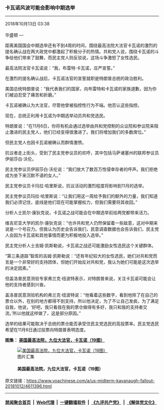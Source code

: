 ### 卡瓦诺风波可能会影响中期选举
------------------------

<div class="published">
 <span class="date" title="中国时间">
  <time datetime="2018-10-13T03:38:04+08:00">
   2018年10月13日 03:38
  </time>
 </span>
</div>
<br/>
<div class="wsw">
 <span class="dateline">
  华盛顿 —
 </span>
 <p>
  距离美国国会中期选举还有不到4周的时间，围绕最高法院大法官卡瓦诺的激烈的提名确认战在两大政党中都激起了积极分子的热情。共和党人说，围绕卡瓦诺的斗争给他们带来了鼓舞，而民主党人则反驳说，这场斗争激怒了女性选民。
 </p>
 <p>
  最高法院法官卡瓦诺说：“我，布雷特·卡瓦诺，庄严宣誓。”
 </p>
 <p>
  在激烈的提名确认战后，卡瓦诺法官的宣誓就职是特朗普总统的政治胜利。
 </p>
 <p>
  美国总统特朗普说：“我代表我们的国家，向布雷特和卡瓦诺的家族道歉，因为你们被迫忍受了痛苦和折磨。”
 </p>
 <p>
  卡瓦诺被确认为大法官，尽管他曾被指控性行为不端。他否认这些指控。
 </p>
 <p>
  现在，总统正利用卡瓦诺为中期选举动员共和党选民。
 </p>
 <p>
  特朗普说：“在11月6日，你将有机会通过选举由共和党控制的众议院和参议院来阻止激进的民主党人，他们已经变得很激进了。我们将增加我们的多数席位。”
 </p>
 <p>
  但民主党人也因卡瓦诺被确认而群情激愤。
 </p>
 <p>
  抗议者走上街头，受到了民主党参议员的欢呼，其中包括马萨诸塞州的联邦参议员伊丽莎白·沃伦。
 </p>
 <p>
  民主党参议员伊丽莎白·沃伦说：“我们放大了数百万性侵幸存者的呼声。我们拒绝成为坐下来沉默不语的女人。”
 </p>
 <p>
  民主党参议员卡玛拉·哈里斯说，抗议活动的激烈程度将影响到11月的选举。
 </p>
 <p>
  民主党参议员玛拉·哈里斯说：“让我们用这一周给予我们的额外的力量，我们知道我们必须记住，底线是他们现在可能掌握权力，但我们需要将其收回。”
 </p>
 <p>
  分析人士凯尔·康狄克说，卡瓦诺之战可能会在中期选举前给两党都带来活力。
 </p>
 <p>
  维吉尼亚大学的凯尔·康狄克说：“也许共和党人仍然保留着一些敌意，这对中期来说是一个号召力。但我认为历史会告诉我们，民意调查数据也会告诉我们，民主党人会因为卡瓦诺和其他事情而更为积极地投入选举。”
 </p>
 <p>
  民主党分析人士吉姆·凯斯勒说，卡瓦诺之战还可能激励女性选民这个关键群体。
 </p>
 <p>
  “第三条道路”智库的吉姆·凯斯勒说：“还有年纪较大的女性选民，她们对共和党而言是一个非常好的支持团体，但她们开始反对共和党，我认为她们可能是这次选举的决定因素。”
 </p>
 <p>
  但盖洛普民意测验专家弗兰克·纽波特表示，对特朗普来说，关注卡瓦诺可能会让他的支持者感到兴奋。
 </p>
 <p>
  盖洛普民意测验机构的弗兰克·纽波特说：“他看着这些数字，看到他除了在自己的票仓以外，在别的地方都得不到支持，所以他决定，为了不让自己发疯，为了满足自我，他说，‘好吧，我只看我在我的票仓做得有多好，我只和我的支持者交流。’所以他就这样做了，这是部分原因。”
 </p>
 <p>
  选举的结果可能取决于总统的票仓能否承受住民主党选民的高投票率。民主党选民希望在11月6日通过投票向特朗普表明态度。
 </p>
 <p>
  <strong>
   图集：
   <a class="wsw__a" href="https://www.voachinese.com/a/4605718.html">
    <span class="title">
     美国最高法院，九位大法官，卡瓦诺（19图）
    </span>
   </a>
  </strong>
 </p>
 <div class="wsw__embed">
  <figure class="media-gallery-embed overlay-wrap js-media-expand" data-lbox-gallery="true" data-lbox-gallery-url="/a/4605718.html">
   <a href="https://www.voachinese.com/a/4605718.html" title="美国最高法院，九位大法官，卡瓦诺（19图）">
    <div class="img-wrap">
     <div class="thumb thumb16_9">
      <img alt="美国最高法院，九位大法官，卡瓦诺（19图）" src="https://gdb.voanews.com/98ADC05C-FC79-4F14-90D0-296C694A6675_w250_r1_s.jpg"/>
     </div>
     <span class="ico ico-gallery ico--media-type ico--xl">
     </span>
     <span class="ico ico-gallery ico--media-expand ico--rounded">
     </span>
    </div>
   </a>
   <figcaption class="d-flex flex-wrap overlay-content">
    <span class="label label--media label--inverted m-l-sm">
     图片汇集
    </span>
    <h4 class="title title--media title--inverted m-l-sm">
     美国最高法院，九位大法官，卡瓦诺（19图）
    </h4>
   </figcaption>
   <div>
    <div data-lbox-gallery-item-src="https://gdb.voanews.com/98ADC05C-FC79-4F14-90D0-296C694A6675_cx0_cy10_cw0_w1024_q10_r1_s.jpg" data-lbox-gallery-item-title="旭日东升时分的美国最高法院（2017年6月25日）。法院系统是美国三权分立的政府的三个分支之一。">
    </div>
    <div data-lbox-gallery-item-src="https://gdb.voanews.com/E43C29C6-2DA2-4462-BBFB-0C660616E9CF_w1024_q10_s.jpg" data-lbox-gallery-item-title="美国最高法院(资料图片)。美国宪法第三条规定，最高法院对所有联邦法院、州法院和涉及联邦法律问题的诉讼案件具有最终上诉管辖权。">
    </div>
    <div data-lbox-gallery-item-src="https://gdb.voanews.com/75E66045-174F-413D-A49B-80BBB539B5EB_w1024_q10_s.jpg" data-lbox-gallery-item-title="2017年6月1日，美国最高法院的9位大法官。其中的肯尼迪后来退休了，最近被卡瓦诺取代。根据联邦法规，法院通常由一位首席大法官和八位大法官组成。他们由美国总统提名，需要美国参议院投票确认。法官享有终身任期，直到去世、辞职、退休或被弹劾。">
    </div>
    <div data-lbox-gallery-item-src="https://gdb.voanews.com/402D51B7-3C84-4AE0-BD3D-52F7F755FF0D_w1024_q10_s.jpg" data-lbox-gallery-item-title="美国最高法院退休大法官肯尼迪在白宫带领新任大法官布雷特&amp;middot; 卡瓦诺宣誓就任。卡瓦诺夫人阿什利&amp;middot;卡瓦诺捧着圣经，美国总统特朗普和卡瓦诺的女儿在场（2018年10月8日）。特朗普和共和党人希望对这位53岁的保守派法官的任命，能够激发共和党选民在11月的中期选举中踊跃投票。中期选举将决定对国会的政治控制权。">
    </div>
    <div data-lbox-gallery-item-src="https://gdb.voanews.com/D7F03F22-CB72-4B6D-98E2-4C33980E8B1A_w1024_q10_s.jpg" data-lbox-gallery-item-title="美国最高法院首席大法官约翰&amp;middot;罗伯茨在最高法院带领新任大法官布雷特&amp;middot;卡瓦诺宣誓就任。卡瓦诺夫人阿什利&amp;middot;卡瓦诺捧着圣经，他们的女儿在场。有分析人士说，由特朗普总统提名的卡瓦诺就职后，最高法院的保守派法官将占有5-4的优势。终身任命意味着53岁的卡瓦诺可能在最高法院任职数十年。">
    </div>
    <div data-lbox-gallery-item-src="https://gdb.voanews.com/C8996C8E-DB2B-4AA7-926E-E5F45D57AA93_w1024_q10_s.jpg" data-lbox-gallery-item-title="视频截图显示美国国会参议院2018年10月6日以50比48票确认布雷特&amp;middot;卡瓦诺出任美国最高法院大法官。参议院这次投票基本上以党划线，共和党人支持，民主党人反对。 丽莎&amp;middot;穆尔科斯基是没有投赞成票的共和党参议员，乔&amp;middot;曼钦是唯一投赞成票的民主党参议员。投票之前针对卡瓦诺的性侵指控以及对他的个人品格质疑，成为美国几个星期来的热门争议话题。结果美国共和党、保守派和特朗普总统取得胜利。">
    </div>
    <div data-lbox-gallery-item-src="https://gdb.voanews.com/7BEEBB51-02B9-4282-A39D-1EAF5BB2F46C_w1024_q10_s.jpg" data-lbox-gallery-item-title="美国最高法院新任大法官卡瓦诺在白宫宣誓就职时，（左起）大法官托马斯、金斯伯格和布雷耶在第一排就坐。">
    </div>
    <div data-lbox-gallery-item-src="https://gdb.voanews.com/1BB22233-B56A-488E-9913-B20FCD11FC6D_w1024_q10_s.jpg" data-lbox-gallery-item-title="2018年10月6日在华盛顿国会山对卡瓦诺的确认投票后，抗议者在最高法院的台阶上示威。">
    </div>
    <div data-lbox-gallery-item-src="https://gdb.voanews.com/66FFB6BD-3F6F-47CC-803F-3E6F4DE38D3B_w1024_q10_s.jpg" data-lbox-gallery-item-title="美国最高法院新任大法官卡瓦诺在白宫宣誓就任前发表讲话。美国总统特朗普和卡瓦诺的夫人和女儿在场（2018年10月8日）。">
    </div>
    <div data-lbox-gallery-item-src="https://gdb.voanews.com/16312335-DFC5-4C25-B037-12082C527DDC_w1024_q10_s.jpg" data-lbox-gallery-item-title="2018年10月1日是美国最高法院新的工作期的第一天，人们在华盛顿国会山的最高法院门前排队。">
    </div>
    <div data-lbox-gallery-item-src="https://gdb.voanews.com/EF397FAD-5BC6-425B-9962-1CE9A6F0BE38_w1024_q10_s.jpg" data-lbox-gallery-item-title="一位22年前从越南移民到美国的人2018年6月25日在最高法院面前挥舞美国国旗。">
    </div>
    <div data-lbox-gallery-item-src="https://gdb.voanews.com/9259DA9D-0E73-4511-B0BC-736C672F9422_w1024_q10_s.jpg" data-lbox-gallery-item-title="2017年6月15日，美国总统特朗普和最高法院的9位大法官合影。其中的肯尼迪后来退休了，最近被卡瓦诺取代。根据联邦法规，法院通常由一位首席大法官和八位大法官组成。他们由美国总统提名，需要美国参议院投票确认。法官享有终身任期，直到去世、辞职、退休或被弹劾。">
    </div>
    <div data-lbox-gallery-item-src="https://gdb.voanews.com/F8420F3D-5617-41BE-83E0-B4E6692B4085_w1024_q10_s.jpg" data-lbox-gallery-item-title="美国最高法院首席大法官约翰&amp;middot;罗伯茨（U.S. Chief Justice John Roberts，2017年6月1日）">
    </div>
    <div data-lbox-gallery-item-src="https://gdb.voanews.com/2BE3650B-26BD-44AF-B91A-C9D79ECF0C63_w1024_q10_s.jpg" data-lbox-gallery-item-title="美国总统特朗普提名，2017年就任的最高法院大法官尼尔&amp;middot;戈萨奇。特朗普在2016年竞选总统时，誓言将任命保守派法官出任最高法院大法官，他提出一个名单，包括戈萨奇和卡瓦诺。">
    </div>
    <div data-lbox-gallery-item-src="https://gdb.voanews.com/4C899BB9-EA6C-4283-9947-E9C18997EEAA_w1024_q10_s.jpg" data-lbox-gallery-item-title="美国最高法院大法官艾雷娜&amp;middot;卡根（Elena Kagan）2018年9月27日在加利福尼亚大学洛杉矶分校的讨论会上等待发言。">
    </div>
    <div data-lbox-gallery-item-src="https://gdb.voanews.com/FB7932B2-46F5-4188-B4B0-233038D3F7DF_w1024_q10_s.jpg" data-lbox-gallery-item-title="2017年6月1日，最高法院大法官安东尼&amp;middot;肯尼迪。 81岁的肯尼迪2018年6月27日表示他在法院服务30多年后即将退休。">
    </div>
    <div data-lbox-gallery-item-src="https://gdb.voanews.com/2724AF9F-7DA3-4E30-A4C6-670BA3659B83_w1024_q10_s.jpg" data-lbox-gallery-item-title="仰视美国联邦最高法院大厦。">
    </div>
    <div data-lbox-gallery-item-src="https://gdb.voanews.com/D5F71DA7-B0EE-4C22-982C-48518AAD9995_w1024_q10_s.jpg" data-lbox-gallery-item-title="美国最高法院门前的警察和参观者（2018年6月25日）。参观者正在离开最高法院。">
    </div>
    <div data-lbox-gallery-item-src="https://gdb.voanews.com/8423C019-2F15-4932-BC21-5E76C88EAAD3_w1024_q10_s.jpg" data-lbox-gallery-item-title="一名妇女在华盛顿的美国最高法院广场使用她的手机。（2014年6月25日）">
    </div>
   </div>
  </figure>
 </div>
 <p>
 </p>
</div>

原文链接：https://www.voachinese.com/a/us-midterm-kavanaugh-fallout-20181012/4611396.html


------------------------
#### [禁闻聚合首页](https://github.com/gfw-breaker/banned-news/blob/master/README.md) &nbsp;|&nbsp; [Web代理](https://github.com/gfw-breaker/open-proxy/blob/master/README.md) &nbsp;|&nbsp;  [一键翻墙软件](https://github.com/gfw-breaker/nogfw/blob/master/README.md) &nbsp;|&nbsp; [《九评共产党》](https://github.com/gfw-breaker/9ping.md/blob/master/README.md#九评之一评共产党是什么) &nbsp;|&nbsp; [《解体党文化》](https://github.com/gfw-breaker/jtdwh.md/blob/master/README.md#绪论)